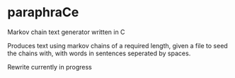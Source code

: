 # paraphraCe
Markov chain text generator written in C

Produces text using markov chains of a required length, given a file to seed the chains with, with words in sentences seperated by spaces.

Rewrite currently in progress
